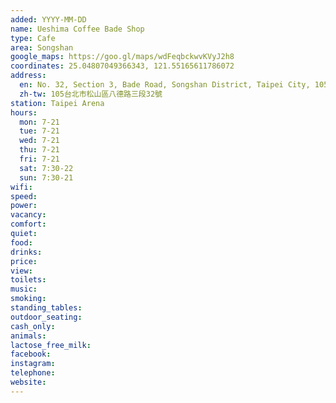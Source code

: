 ```yaml
---
added: YYYY-MM-DD
name: Ueshima Coffee Bade Shop
type: Cafe
area: Songshan
google_maps: https://goo.gl/maps/wdFeqbckwvKVyJ2h8
coordinates: 25.04807049366343, 121.55165611786072
address:
  en: No. 32, Section 3, Bade Road, Songshan District, Taipei City, 105
  zh-tw: 105台北市松山區八德路三段32號
station: Taipei Arena
hours:
  mon: 7-21
  tue: 7-21
  wed: 7-21
  thu: 7-21
  fri: 7-21
  sat: 7:30-22
  sun: 7:30-21
wifi: 
speed: 
power: 
vacancy: 
comfort: 
quiet: 
food: 
drinks: 
price: 
view: 
toilets: 
music: 
smoking: 
standing_tables: 
outdoor_seating: 
cash_only: 
animals: 
lactose_free_milk: 
facebook: 
instagram: 
telephone: 
website: 
---
```

